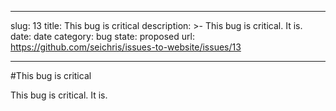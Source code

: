 ---

slug: 13
title: This bug is critical 
description: >-
  This bug is critical. It is.
date: date
category: bug
state: proposed
url: https://github.com/seichris/issues-to-website/issues/13

----
#This bug is critical 

This bug is critical. It is.